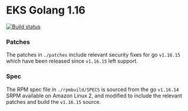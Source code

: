 # EKS Golang 1.16
[![Build status](https://prow.eks.amazonaws.com/badge.svg?jobs=*golang-1.16*-tooling-postsubmit)](https://prow.eks.amazonaws.com/?repo=aws%2Feks-distro-build-tooling&type=postsubmit)

### Patches
The patches in `./patches` include relevant security fixes for go `v1.16.15` which have been released since `v1.16.15` left support.

### Spec
The RPM spec file in `./rpmbuild/SPECS` is sourced from the go `v1.16.14` SRPM available on Amazon Linux 2, and modified to include the relevant patches and build the `v1.16.15` source.
